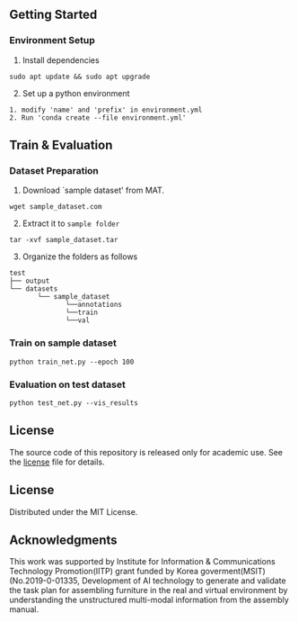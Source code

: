 ## Getting Started

### Environment Setup

1. Install dependencies
```
sudo apt update && sudo apt upgrade
```

2. Set up a python environment
```
1. modify 'name' and 'prefix' in environment.yml 
2. Run 'conda create --file environment.yml'
```
## Train & Evaluation

### Dataset Preparation
1. Download `sample dataset' from MAT.
```
wget sample_dataset.com
```
2. Extract it to `sample folder`
```
tar -xvf sample_dataset.tar
```
3. Organize the folders as follows
```
test
├── output
└── datasets
       └── sample_dataset
              └──annotations
              └──train
              └──val       
```
### Train on sample dataset
```
python train_net.py --epoch 100
```

### Evaluation on test dataset
```
python test_net.py --vis_results
```

## License

The source code of this repository is released only for academic use. See the [license](./LICENSE.md) file for details.

## License
Distributed under the MIT License.

## Acknowledgments
This work was supported by Institute for Information & Communications Technology Promotion(IITP) grant funded by Korea goverment(MSIT) (No.2019-0-01335, Development of AI technology to generate and validate the task plan for assembling furniture in the real and virtual environment by understanding the unstructured multi-modal information from the assembly manual.
